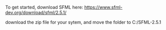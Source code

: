 To get started, download SFML here:
https://www.sfml-dev.org/download/sfml/2.5.1/

download the zip file for your sytem, and move the folder to C:/SFML-2.5.1